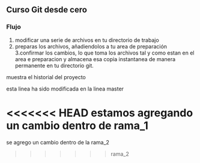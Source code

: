 ## Curso Git desde cero 

### Flujo 
1. modificar una serie de archivos en tu directorio de trabajo 
2. preparas los archivos, añadiendolos a tu area de preparación
3.confirmar los cambios, lo que toma los archivos tal y como estan en el area e preparacion y almacena esa copia instantanea de manera permanente en tu directorio git.

muestra el historial del proyecto   


esta linea ha sido modificada en la linea master

<<<<<<< HEAD
estamos agregando un cambio dentro de rama_1
=======
se agrego un cambio dentro de la rama_2
>>>>>>> rama_2
